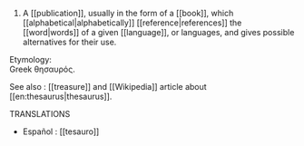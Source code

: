 1. A [[publication]], usually in the form of a [[book]], which [[alphabetical|alphabetically]] [[reference|references]] the [[word|words]] of a given [[language]], or languages, and gives possible alternatives for their use.

Etymology:<br>
Greek θησαυρός. 

See also : [[treasure]] and [[Wikipedia]] article about [[en:thesaurus|thesaurus]].

TRANSLATIONS

* Español : [[tesauro]]